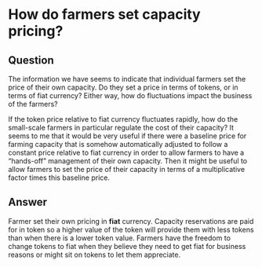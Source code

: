 # How do farmers set capacity pricing?

## Question

The information we have seems to indicate that individual farmers set the price of their own capacity. Do they set a price in terms of tokens, or in terms of fiat currency? Either way, how do fluctuations impact the business of the farmers?

If the token price relative to fiat currency fluctuates rapidly, how do the small-scale farmers in particular regulate the cost of their capacity? It seems to me that it would be very useful if there were a baseline price for farming capacity that is somehow automatically adjusted to follow a constant price relative to fiat currency in order to allow farmers to have a “hands-off” management of their own capacity. Then it might be useful to allow farmers to set the price of their capacity in terms of a multiplicative factor times this baseline price.


## Answer

Farmer set their own pricing in **fiat** currency. Capacity reservations are paid for in token so a higher value of the token will provide them with less tokens than when there is a lower token value. Farmers have the freedom to change tokens to fiat when they believe they need to get fiat for business reasons or might sit on tokens to let them appreciate.





